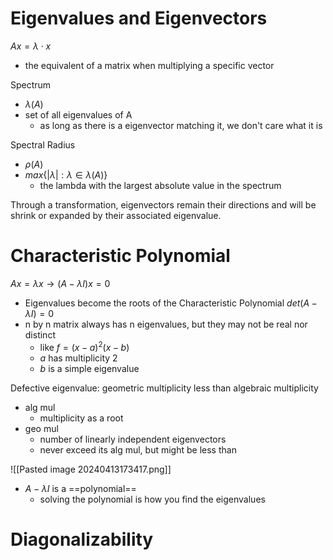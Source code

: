 # Eigenvalues and Eigenvectors
$Ax=\lambda \cdot x$
- the equivalent of a matrix when multiplying a specific vector

Spectrum
- $\lambda(A)$
- set of all eigenvalues of A
	- as long as there is a eigenvector matching it, we don't care what it is

Spectral Radius
- $\rho(A)$
- $max\{|\lambda|:\lambda\in\lambda(A)\}$
	- the lambda with the largest absolute value in the spectrum

Through a transformation, eigenvectors remain their directions and will be shrink or expanded by their associated eigenvalue.

# Characteristic Polynomial
$Ax=\lambda x \rightarrow (A-\lambda I)x=0$
- Eigenvalues become the roots of the Characteristic Polynomial $det(A-\lambda I)=0$
- n by n matrix always has n eigenvalues, but they may not be real nor distinct
	- like $f=(x-a)^2(x-b)$
	- $a$ has multiplicity 2
	- $b$ is a simple eigenvalue

Defective eigenvalue: geometric multiplicity less than algebraic multiplicity
- alg mul
	- multiplicity as a root
- geo mul
	- number of linearly independent eigenvectors
	- never exceed its alg mul, but might be less than

![[Pasted image 20240413173417.png]]
- $A-\lambda I$ is a ==polynomial==
	- solving the polynomial is how you find the eigenvalues

# Diagonalizability
